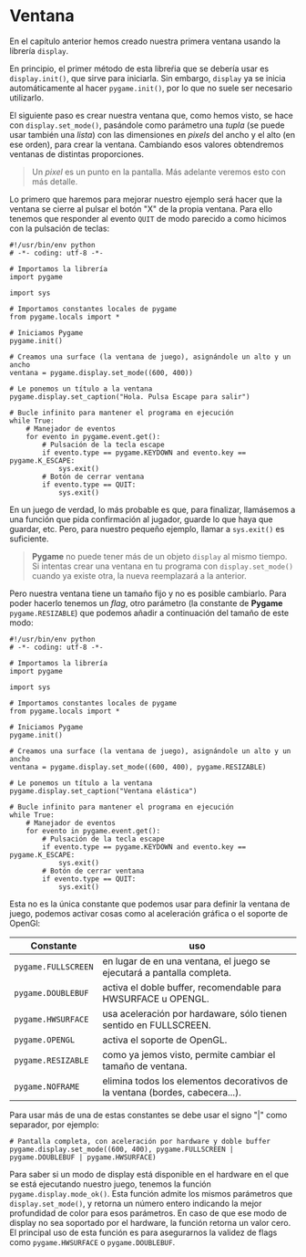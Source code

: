 # Ventana

En el capítulo anterior hemos creado nuestra primera ventana usando la librería `display`.

En principio, el primer método de esta libreŕia que se debería usar es `display.init()`, que sirve para iniciarla. Sin embargo, `display` ya se inicia automáticamente al hacer `pygame.init()`, por lo que no suele ser necesario utilizarlo.

El siguiente paso es crear nuestra ventana que, como hemos visto, se hace con `display.set_mode()`, pasándole como parámetro una *tupla* (se puede usar también una *lista*) con las dimensiones en *pixels* del ancho y el alto (en ese orden), para crear la ventana. Cambiando esos valores obtendremos ventanas de distintas proporciones.

> Un *pixel* es un punto en la pantalla. Más adelante veremos esto con más detalle.

Lo primero que haremos para mejorar nuestro ejemplo será hacer que la ventana se cierre al pulsar el botón "X" de la propia ventana. Para ello tenemos que responder al evento `QUIT` de modo parecido a como hicimos con la pulsación de teclas:

``` {.python .numberLines}
#!/usr/bin/env python
# -*- coding: utf-8 -*-

# Importamos la librería
import pygame

import sys

# Importamos constantes locales de pygame
from pygame.locals import *

# Iniciamos Pygame
pygame.init()

# Creamos una surface (la ventana de juego), asignándole un alto y un ancho
ventana = pygame.display.set_mode((600, 400))

# Le ponemos un título a la ventana
pygame.display.set_caption("Hola. Pulsa Escape para salir")

# Bucle infinito para mantener el programa en ejecución
while True:
    # Manejador de eventos
    for evento in pygame.event.get():
        # Pulsación de la tecla escape
        if evento.type == pygame.KEYDOWN and evento.key == pygame.K_ESCAPE:
            sys.exit()
        # Botón de cerrar ventana
        if evento.type == QUIT:
            sys.exit()
```

En un juego de verdad, lo más probable es que, para finalizar, llamásemos a una función que pida confirmación al jugador, guarde lo que haya que guardar, etc. Pero, para nuestro pequeño ejemplo, llamar a `sys.exit()` es suficiente.

> **Pygame** no puede tener más de un objeto `display` al mismo tiempo. Si intentas crear una ventana en tu programa con `display.set_mode()` cuando ya existe otra, la nueva reemplazará a la anterior.

Pero nuestra ventana tiene un tamaño fijo y no es posible cambiarlo. Para poder hacerlo tenemos un *flag*, otro parámetro (la constante de **Pygame** `pygame.RESIZABLE`) que podemos añadir a continuación del tamaño de este modo:

``` {.python .numberLines}
#!/usr/bin/env python
# -*- coding: utf-8 -*-

# Importamos la librería
import pygame

import sys

# Importamos constantes locales de pygame
from pygame.locals import *

# Iniciamos Pygame
pygame.init()

# Creamos una surface (la ventana de juego), asignándole un alto y un ancho
ventana = pygame.display.set_mode((600, 400), pygame.RESIZABLE)

# Le ponemos un título a la ventana
pygame.display.set_caption("Ventana elástica")

# Bucle infinito para mantener el programa en ejecución
while True:
    # Manejador de eventos
    for evento in pygame.event.get():
        # Pulsación de la tecla escape
        if evento.type == pygame.KEYDOWN and evento.key == pygame.K_ESCAPE:
            sys.exit()
        # Botón de cerrar ventana
        if evento.type == QUIT:
            sys.exit()
```

Esta no es la única constante que podemos usar para definir la ventana de juego, podemos activar cosas como al aceleración gráfica o el soporte de OpenGl:

Constante | uso
---|---
`pygame.FULLSCREEN` | en lugar de en una ventana, el juego se ejecutará a pantalla completa.
`pygame.DOUBLEBUF` | activa el doble buffer, recomendable para HWSURFACE u OPENGL.
`pygame.HWSURFACE` | usa aceleración por hardaware, sólo tienen sentido en FULLSCREEN.
`pygame.OPENGL` | activa el soporte de OpenGL.
`pygame.RESIZABLE` | como ya jemos visto, permite cambiar el tamaño de ventana.
`pygame.NOFRAME` | elimina todos los elementos decorativos de la ventana (bordes, cabecera...).

Para usar más de una de estas constantes se debe usar el signo "|" como separador, por ejemplo:

``` {.python .numberLines}
# Pantalla completa, con aceleración por hardware y doble buffer
pygame.display.set_mode((600, 400), pygame.FULLSCREEN | pygame.DOUBLEBUF | pygame.HWSURFACE)
```

Para saber si un modo de display está disponible en el hardware en el que se está ejecutando nuestro juego, tenemos la función `pygame.display.mode_ok()`. Esta función admite los mismos parámetros que `display.set_mode()`, y retorna un número entero indicando la mejor profundidad de color para esos parámetros. En caso de que ese modo de display no sea soportado por el hardware, la función retorna un valor cero. El principal uso de esta función es para asegurarnos la validez de flags como `pygame.HWSURFACE` o `pygame.DOUBLEBUF`.
